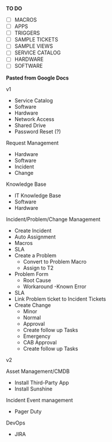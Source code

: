 **TO DO**

- [ ]  MACROS
- [ ] APPS
- [ ] TRIGGERS
- [ ] SAMPLE TICKETS
- [ ] SAMPLE VIEWS
- [ ] SERVICE CATALOG
- [ ] HARDWARE
- [ ] SOFTWARE

**Pasted from Google Docs**

v1

- Service Catalog
- Software
- Hardware
- Network Access
- Shared Drive
- Password Reset (?)

Request Management
- Hardware
- Software
- Incident
- Change

Knowledge Base
- IT Knowledge Base
- Software
- Hardware



Incident/Problem/Change Management 
- Create Incident 
- Auto Assignment
- Macros
- SLA
- Create a Problem
  - Convert to Problem Macro
  - Assign to T2
- Problem Form
  - Root Cause
  - Workaround
  -Known Error
- SLA
- Link Problem ticket to Incident Tickets
- Create Change
  - Minor
  - Normal
  - Approval
  - Create follow up Tasks
  - Emergency
  - CAB Approval
  - Create follow up Tasks

v2

Asset Management/CMDB
- Install Third-Party App
- Install Sunshine

Incident Event management
- Pager Duty

DevOps
- JIRA

